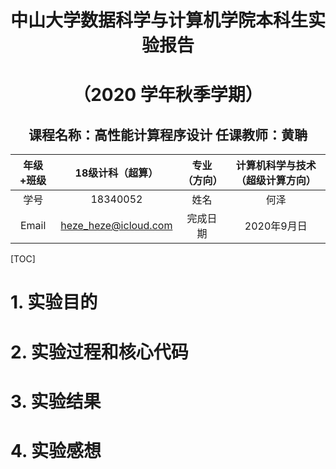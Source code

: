 <h1 align=center>中山大学数据科学与计算机学院本科生实验报告</h1>

<h1 align=center>（2020 学年秋季学期）</h1>

   <h2 align=center>课程名称：高性能计算程序设计               任课教师：黄聃</h2>

| 年级+班级 |   18级计科（超算）   | 专业（方向） | 计算机科学与技术（超级计算方向） |
| :-------: | :------------------: | :----------: | :------------------------------: |
|   学号    |       18340052       |     姓名     |               何泽               |
|   Email   | heze_heze@icloud.com |   完成日期   |           2020年9月日            |

[TOC]

# 1. 实验目的



# 2. 实验过程和核心代码



# 3. 实验结果



# 4. 实验感想

